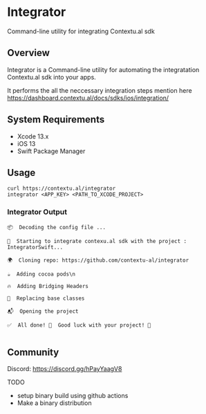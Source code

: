 # Integrator

Command-line utility for integrating Contextu.al sdk

## Overview
Integrator is a Command-line utility for automating the integratation Contextu.al sdk into your apps. 

It performs the all the neccessary integration steps mention here https://dashboard.contextu.al/docs/sdks/ios/integration/ 

## System Requirements
* Xcode 13.x
* iOS 13
* Swift Package Manager


## Usage

    curl https://contextu.al/integrator
    integrator <APP_KEY> <PATH_TO_XCODE_PROJECT>


### Integrator Output
```
📦  Decoding the config file ...

🚀  Starting to integrate contexu.al sdk with the project : IntegratorSwift...

🌍  Cloning repo: https://github.com/contextu-al/integrator

☕  Adding cocoa pods\n

🔥  Adding Bridging Headers

📁  Replacing base classes

📬  Opening the project

✅  All done! 🎉  Good luck with your project! 🙌  


```              
## Community

Discord: https://discord.gg/hPayYaagV8
                               
TODO
- setup binary build using github actions
- Make a binary distribution
